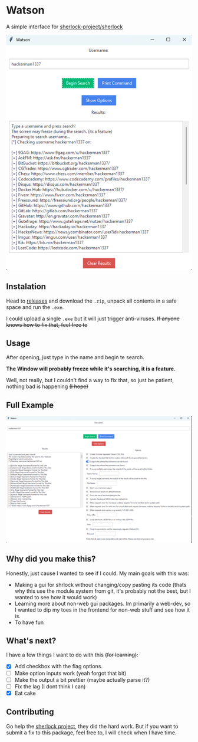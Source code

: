 # Watson
 
A simple interface for [sherlock-project/sherlock](https://github.com/sherlock-project/sherlock)

![Example](https://github.com/lopoi/watson/blob/main/example.png?raw=true)

## Instalation

Head to [releases](https://github.com/Lopoi/watson/releases) and download the `.zip`, unpack all contents in a safe space and run the `.exe`.

I could upload a single `.exe` but it will just trigger anti-viruses. ~~If anyone knows how to fix that, feel free to~~

## Usage

After opening, just type in the name and begin te search.

**The Window will probably freeze while it's searching, it is a feature.**

Well, not really, but I couldn't find a way to fix that, so just be patient, nothing bad is happening ~~(I hope)~~

## Full Example

![FullExample](https://github.com/lopoi/watson/blob/main/full_example.png?raw=true)

## Why did you make this?

Honestly, just cause I wanted to see if I could. My main goals with this was:

* Making a gui for shrlock without changing/copy pasting its code (thats why this use the module system from git, it's probably not the best, but I wanted to see how it would work)
* Learning more about non-web gui packages. Im primarily a web-dev, so I wanted to dip my toes in the frontend for non-web stuff and see how it is.
* To have fun

## What's next?

I have a few things I want to do with this ~~(for learning)~~:

- [x] Add checkbox with the flag options.
- [ ] Make option inputs work (yeah forgot that bit)
- [ ] Make the output a bit prettier (maybe actually parse it?)
- [ ] Fix the lag (I dont think I can)
- [x] Eat cake

## Contributing

Go help the [sherlock project](https://github.com/sherlock-project), they did the hard work. But if you want to submit a fix to this package, feel free to, I will check when I have time.

